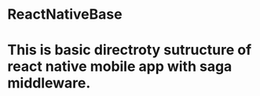 # ReactNativeBase

# This is  basic directroty sutructure of react native mobile app with saga middleware.
